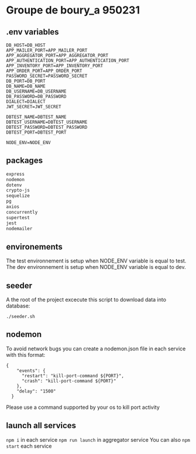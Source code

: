 # Groupe de boury_a 950231
## .env variables
```
DB_HOST=DB_HOST
APP_MAILER_PORT=APP_MAILER_PORT
APP_AGGREGATOR_PORT=APP_AGGREGATOR_PORT
APP_AUTHENTICATION_PORT=APP_AUTHENTICATION_PORT
APP_INVENTORY_PORT=APP_INVENTORY_PORT
APP_ORDER_PORT=APP_ORDER_PORT
PASSWORD_SECRET=PASSWORD_SECRET
DB_PORT=DB_PORT
DB_NAME=DB_NAME
DB_USERNAME=DB_USERNAME
DB_PASSWORD=DB_PASSWORD
DIALECT=DIALECT
JWT_SECRET=JWT_SECRET

DBTEST_NAME=DBTEST_NAME
DBTEST_USERNAME=DBTEST_USERNAME
DBTEST_PASSWORD=DBTEST_PASSWORD
DBTEST_PORT=DBTEST_PORT

NODE_ENV=NODE_ENV
```

## packages
```bash
express
nodemon
dotenv
crypto-js
sequelize
pg
axios
concurrently
supertest
jest 
nodemailer
```

## environements
The test environnement is setup when NODE_ENV variable is equal to test.
The dev environnement is setup when NODE_ENV variable is equal to dev.

## seeder
A the root of the project excecute this script to download data into database:  
```
./seeder.sh
```

## nodemon
To avoid network bugs you can create a nodemon.json file in each service with this format:
```
{
    "events": {
      "restart": "kill-port-command ${PORT}",
      "crash": "kill-port-command ${PORT}"
    },
    "delay": "1500"
  }
```
Please use a command supported by your os to kill port activity

## launch all services
```npm i``` in each service
```npm run launch``` in aggregator service
You can also ```npm start``` each service